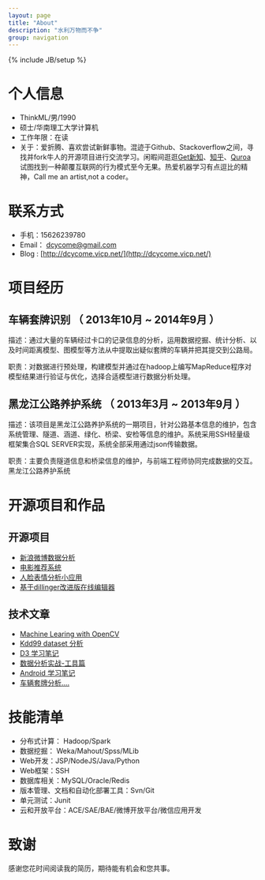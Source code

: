```yaml
---
layout: page
title: "About"
description: "水利万物而不争"
group: navigation
---
```

{% include JB/setup %}


# 个人信息

 - ThinkML/男/1990 
 - 硕士/华南理工大学计算机
 - 工作年限：在读
 - 关于：爱折腾、喜欢尝试新鲜事物。混迹于Github、Stackoverflow之间，寻找并fork牛人的开源项目进行交流学习。闲暇间逛逛[Get新知](http://get.jobdeer.com/)、[知乎](http://www.zhihu.com/)、[Quroa](www.quora.com)试图找到一种颠覆互联网的行为模式至今无果。热爱机器学习有点逗比的精神，Call me an artist,not a coder。

# 联系方式
- 手机：15626239780
- Email： dcycome@gmail.com
- Blog :  [http://dcycome.vicp.net/](http://dcycome.vicp.net/)


# 项目经历

##  车辆套牌识别 （ 2013年10月 ~ 2014年9月 ）

描述：通过大量的车辆经过卡口的记录信息的分析，运用数据挖掘、统计分析、以及时间距离模型、图模型等方法从中提取出疑似套牌的车辆并把其提交到公路局。

职责：对数据进行预处理，构建模型并通过在hadoop上编写MapReduce程序对模型结果进行验证与优化，选择合适模型进行数据分析处理。


## 黑龙江公路养护系统 （ 2013年3月 ~ 2013年9月 ）
描述：该项目是黑龙江公路养护系统的一期项目，针对公路基本信息的维护，包含系统管理、隧道、涵道、绿化、桥梁、安检等信息的维护。系统采用SSH轻量级框架集合SQL SERVER实现，系统全部采用通过json传输数据。

职责：主要负责隧道信息和桥梁信息的维护，与前端工程师协同完成数据的交互。
黑龙江公路养护系统


# 开源项目和作品

## 开源项目

 - [新浪微博数据分析](https://github.com/dcycome/MyStudy/tree/master/JsoupDemo)    
 - [电影推荐系统](https://github.com/dcycome/MyStudy/tree/master/RecommenderMovie) 
 - [人脸表情分析小应用](https://github.com/dcycome/MyStudy/tree/master/Hello-S)
 - [基于dillinger改进版在线编辑器](https://github.com/dcycome/dillc)

## 技术文章
- [Machine Learing with OpenCV](https://app.yinxiang.com/shard/s25/sh/f425e969-3198-4daa-b9ca-a6c3d25b54e2/e7409cc3bdd9d1261ce4865598239623)
- [Kdd99 dataset 分析](https://app.yinxiang.com/shard/s30/sh/878c3e13-398b-4715-9ca2-0a9bac0020dd/64194b11c6622350ea05d75ff2025bb9)
- [D3 学习笔记](https://app.yinxiang.com/shard/s30/sh/21f6e4f2-6e05-4c48-af62-e62aa7289f97/cdfebeea5db36692fb31733072ab2445)
- [数据分析实战-工具篇](https://app.yinxiang.com/shard/s30/sh/10ae4ea0-8ed2-46b7-a91a-83dd1803ccb1/a5dadf9e423ffb57a197c03672f39520)
- [Android 学习笔记](https://app.yinxiang.com/shard/s30/sh/27b95ac8-ec2f-47b6-b76b-36852cb6e41e/c557f56add688b7dbcc7f68a91be4d5e)
- [车辆套牌分析....]()

# 技能清单

- 分布式计算： Hadoop/Spark
- 数据挖掘： Weka/Mahout/Spss/MLib
- Web开发：JSP/NodeJS/Java/Python
- Web框架：SSH
- 数据库相关：MySQL/Oracle/Redis
- 版本管理、文档和自动化部署工具：Svn/Git
- 单元测试：Junit
- 云和开放平台：ACE/SAE/BAE/微博开放平台/微信应用开发


# 致谢
感谢您花时间阅读我的简历，期待能有机会和您共事。
